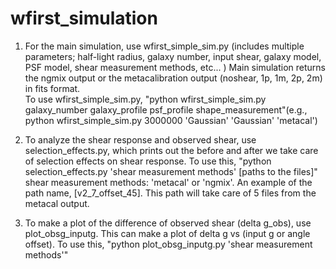 # wfirst_simulation

1. For the main simulation, use wfirst_simple_sim.py (includes multiple parameters; half-light radius, galaxy number,
   input shear, galaxy model, PSF model, shear measurement methods, etc... )
   Main simulation returns the ngmix output or the metacalibration output (noshear, 1p, 1m, 2p, 2m) in fits format.  
   To use wfirst_simple_sim.py, "python wfirst_simple_sim.py galaxy_number galaxy_profile psf_profile shape_measurement"(e.g.,
   python wfirst_simple_sim.py 3000000 'Gaussian' 'Gaussian' 'metacal') 

2. To analyze the shear response and observed shear, use selection_effects.py, which prints out the before and after
   we take care of selection effects on shear response. 
   To use this, "python selection_effects.py 'shear measurement methods' [paths to the files]"
   shear measurement methods: 'metacal' or 'ngmix'. 
   An example of the path name, [v2_7_offset_45]. This path will take care of 5 files from the metacal output. 

3. To make a plot of the difference of observed shear (delta g_obs), use plot_obsg_inputg. This can make a plot of 
   delta g vs (input g or angle offset).
   To use this, "python plot_obsg_inputg.py 'shear measurement methods'"